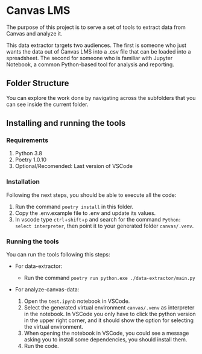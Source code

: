 # Canvas LMS

The purpose of this project is to serve a set of tools to extract data from
Canvas and analyze it.

This data extractor targets two audiences. The first is someone who just wants
the data out of Canvas LMS into a .csv file that can be loaded into a
spreadsheet. The second for someone who is familiar with Jupyter Notebook, a
common Python-based tool for analysis and reporting.

## Folder Structure

You can explore the work done by navigating across the subfolders that you can
see inside the current folder.

## Installing and running the tools

### Requirements

1. Python 3.8
1. Poetry 1.0.10
1. Optional/Recomended: Last version of VSCode

### Installation

Following the next steps, you should be able to execute all the code:

1. Run the command `poetry install` in this folder.
1. Copy the .env.example file to .env and update its values.
1. In vscode type `ctrl`+`shift`+`p` and search for the command `Python: select
   interpreter`, then point it to your generated folder `canvas/.venv`.

### Running the tools

You can run the tools following this steps:

-   For data-extractor:

    -   Run the command `poetry run python.exe ./data-extractor/main.py`

-   For analyze-canvas-data:
    1. Open the `test.ipynb` notebook in VSCode.
    1. Select the generated virtual environment `canvas/.venv` as interpreter in
       the notebook. In VSCode you only have to click the python version in the
       upper right corner, and it should show the option for selecting the
       virtual environment.
    1. When opening the notebook in VSCode, you could see a message asking you
       to install some dependencies, you should install them.
    1. Run the code.

